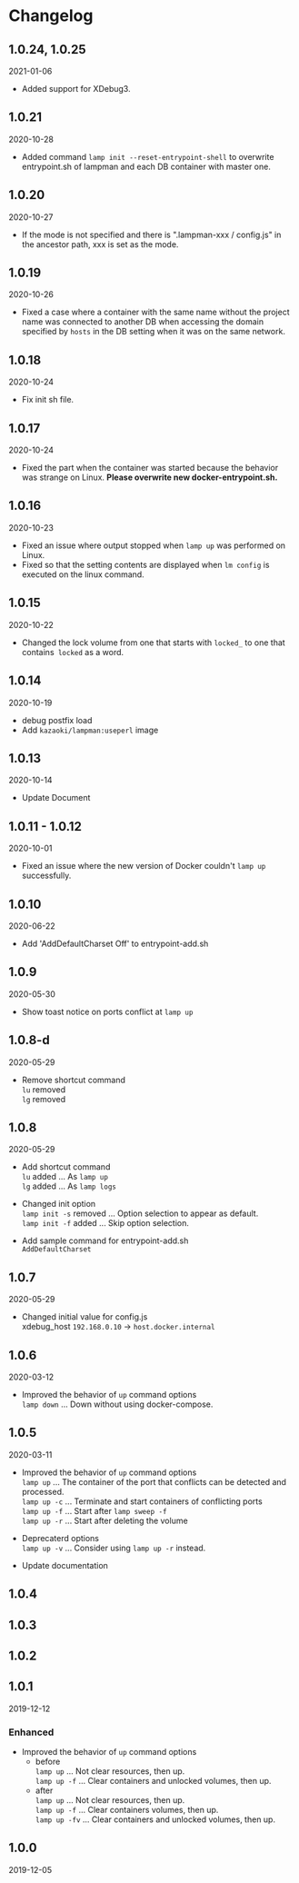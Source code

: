 # Changelog

## 1.0.24, 1.0.25
2021-01-06
- Added support for XDebug3.

## 1.0.21
2020-10-28
- Added command `lamp init --reset-entrypoint-shell` to overwrite entrypoint.sh of lampman and each DB container with master one.

## 1.0.20
2020-10-27
- If the mode is not specified and there is ".lampman-xxx / config.js" in the ancestor path, xxx is set as the mode.

## 1.0.19
2020-10-26
- Fixed a case where a container with the same name without the project name was connected to another DB when accessing the domain specified by `hosts` in the DB setting when it was on the same network.

## 1.0.18
2020-10-24
- Fix init sh file.

## 1.0.17
2020-10-24
- Fixed the part when the container was started because the behavior was strange on Linux. **Please overwrite new docker-entrypoint.sh.**

## 1.0.16
2020-10-23
- Fixed an issue where output stopped when `lamp up` was performed on Linux.
- Fixed so that the setting contents are displayed when `lm config` is executed on the linux command.

## 1.0.15
2020-10-22
- Changed the lock volume from one that starts with `locked_` to one that contains` locked` as a word.

## 1.0.14
2020-10-19
- debug postfix load
- Add `kazaoki/lampman:useperl` image

## 1.0.13
2020-10-14
- Update Document

## 1.0.11 - 1.0.12
2020-10-01

- Fixed an issue where the new version of Docker couldn't `lamp up` successfully.

## 1.0.10
2020-06-22

- Add 'AddDefaultCharset Off' to entrypoint-add.sh

## 1.0.9
2020-05-30

- Show toast notice on ports conflict at `lamp up`

## 1.0.8-d
2020-05-29

- Remove shortcut command  
    `lu` removed  
    `lg` removed

## 1.0.8
2020-05-29

- Add shortcut command  
    `lu` added ... As `lamp up`  
    `lg` added ... As `lamp logs`  

- Changed init option  
    `lamp init -s` removed ... Option selection to appear as default.  
    `lamp init -f` added ... Skip option selection.

- Add sample command for entrypoint-add.sh  
    `AddDefaultCharset`

## 1.0.7
2020-05-29

- Changed initial value for config.js  
    xdebug_host `192.168.0.10` -> `host.docker.internal`

## 1.0.6
2020-03-12

- Improved the behavior of `up` command options  
    `lamp down` ... Down without using docker-compose.

## 1.0.5
2020-03-11

- Improved the behavior of `up` command options  
    `lamp up` ... The container of the port that conflicts can be detected and processed.  
    `lamp up -c` ... Terminate and start containers of conflicting ports  
    `lamp up -f` ... Start after `lamp sweep -f`  
    `lamp up -r` ... Start after deleting the volume  

- Deprecaterd options  
    `lamp up -v` ... Consider using `lamp up -r` instead.

- Update documentation


## 1.0.4

## 1.0.3

## 1.0.2

## 1.0.1
2019-12-12

### Enhanced

- Improved the behavior of `up` command options
    - before  
    `lamp up` ... Not clear resources, then up.  
    `lamp up -f` ... Clear containers and unlocked volumes, then up.  
    - after  
    `lamp up` ... Not clear resources, then up.  
    `lamp up -f` ... Clear containers volumes, then up.  
    `lamp up -fv` ... Clear containers and unlocked volumes, then up.  

## 1.0.0
2019-12-05
